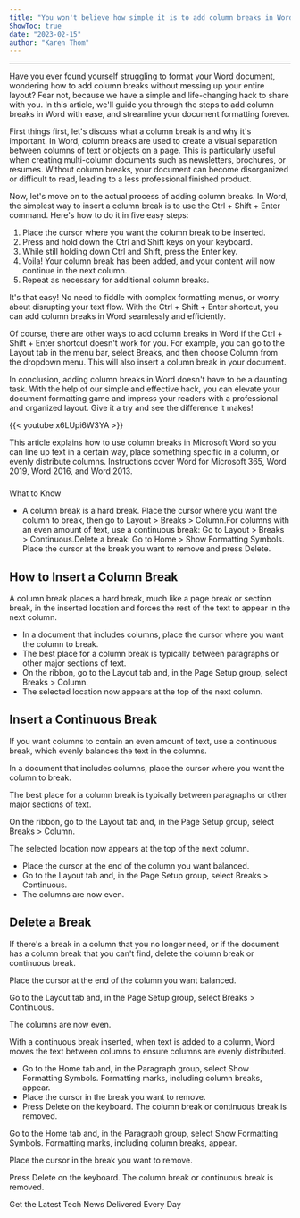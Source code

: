 ```yaml
---
title: "You won't believe how simple it is to add column breaks in Word! Check out this life-changing hack now!"
ShowToc: true 
date: "2023-02-15"
author: "Karen Thom"
---
```

*****
Have you ever found yourself struggling to format your Word document, wondering how to add column breaks without messing up your entire layout? Fear not, because we have a simple and life-changing hack to share with you. In this article, we'll guide you through the steps to add column breaks in Word with ease, and streamline your document formatting forever.

First things first, let's discuss what a column break is and why it's important. In Word, column breaks are used to create a visual separation between columns of text or objects on a page. This is particularly useful when creating multi-column documents such as newsletters, brochures, or resumes. Without column breaks, your document can become disorganized or difficult to read, leading to a less professional finished product.

Now, let's move on to the actual process of adding column breaks. In Word, the simplest way to insert a column break is to use the Ctrl + Shift + Enter command. Here's how to do it in five easy steps:

1. Place the cursor where you want the column break to be inserted.
2. Press and hold down the Ctrl and Shift keys on your keyboard.
3. While still holding down Ctrl and Shift, press the Enter key.
4. Voila! Your column break has been added, and your content will now continue in the next column.
5. Repeat as necessary for additional column breaks.

It's that easy! No need to fiddle with complex formatting menus, or worry about disrupting your text flow. With the Ctrl + Shift + Enter shortcut, you can add column breaks in Word seamlessly and efficiently.

Of course, there are other ways to add column breaks in Word if the Ctrl + Shift + Enter shortcut doesn't work for you. For example, you can go to the Layout tab in the menu bar, select Breaks, and then choose Column from the dropdown menu. This will also insert a column break in your document.

In conclusion, adding column breaks in Word doesn't have to be a daunting task. With the help of our simple and effective hack, you can elevate your document formatting game and impress your readers with a professional and organized layout. Give it a try and see the difference it makes!

{{< youtube x6LUpi6W3YA >}} 




This article explains how to use column breaks in Microsoft Word so you can line up text in a certain way, place something specific in a column, or evenly distribute columns. Instructions cover Word for Microsoft 365, Word 2019, Word 2016, and Word 2013.

 
### 
What to Know
 
- A column break is a hard break. Place the cursor where you want the column to break, then go to Layout > Breaks > Column.For columns with an even amount of text, use a continuous break: Go to Layout > Breaks > Continuous.Delete a break: Go to Home > Show Formatting Symbols. Place the cursor at the break you want to remove and press Delete.

 
##   How to Insert a Column Break  
 

A column break places a hard break, much like a page break or section break, in the inserted location and forces the rest of the text to appear in the next column.

 
- In a document that includes columns, place the cursor where you want the column to break.
 - The best place for a column break is typically between paragraphs or other major sections of text.
 - On the ribbon, go to the Layout tab and, in the Page Setup group, select Breaks > Column.
 - The selected location now appears at the top of the next column.

 
##   Insert a Continuous Break  
 

If you want columns to contain an even amount of text, use a continuous break, which evenly balances the text in the columns.

 

In a document that includes columns, place the cursor where you want the column to break.

 
The best place for a column break is typically between paragraphs or other major sections of text.
 

On the ribbon, go to the Layout tab and, in the Page Setup group, select Breaks > Column.

 

The selected location now appears at the top of the next column.

 
- Place the cursor at the end of the column you want balanced.
 - Go to the Layout tab and, in the Page Setup group, select Breaks > Continuous.
 - The columns are now even.

 
##   Delete a Break  
 

If there's a break in a column that you no longer need, or if the document has a column break that you can't find, delete the column break or continuous break.

 

Place the cursor at the end of the column you want balanced.

 

Go to the Layout tab and, in the Page Setup group, select Breaks > Continuous.

 

The columns are now even.

 
With a continuous break inserted, when text is added to a column, Word moves the text between columns to ensure columns are evenly distributed.
 
- Go to the Home tab and, in the Paragraph group, select Show Formatting Symbols. Formatting marks, including column breaks, appear.
 - Place the cursor in the break you want to remove.
 - Press Delete on the keyboard. The column break or continuous break is removed.

 

Go to the Home tab and, in the Paragraph group, select Show Formatting Symbols. Formatting marks, including column breaks, appear.

 

Place the cursor in the break you want to remove.

 

Press Delete on the keyboard. The column break or continuous break is removed.

 

Get the Latest Tech News Delivered Every Day




